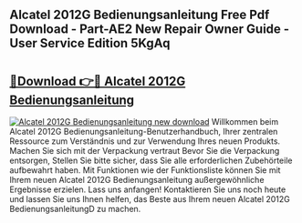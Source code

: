 ## Alcatel 2012G Bedienungsanleitung Free Pdf Download - Part-AE2 New Repair Owner Guide - User Service Edition 5KgAq

# <h2><a href="http://df655od.blite.top/?on=Alcatel+2012G+Bedienungsanleitung">🔗Download 👉🔴 Alcatel 2012G Bedienungsanleitung</a></h2>

[![Alcatel 2012G Bedienungsanleitung new download](https://i.imgur.com/lujVjoI.png)](http://df655od.blite.top/?on=Alcatel+2012G+Bedienungsanleitung)
Willkommen beim Alcatel 2012G Bedienungsanleitung-Benutzerhandbuch, Ihrer zentralen Ressource zum Verständnis und zur Verwendung Ihres neuen Produkts. Machen Sie sich mit der Verpackung vertraut Bevor Sie die Verpackung entsorgen, Stellen Sie bitte sicher, dass Sie alle erforderlichen Zubehörteile aufbewahrt haben. Mit Funktionen wie der Funktionsliste können Sie mit Ihrem neuen Alcatel 2012G Bedienungsanleitung außergewöhnliche Ergebnisse erzielen. Lass uns anfangen! Kontaktieren Sie uns noch heute und lassen Sie uns Ihnen helfen, das Beste aus Ihrem neuen Alcatel 2012G BedienungsanleitungD zu machen.
